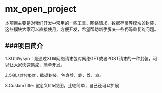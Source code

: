 # mx_open_project
本项目主要是对我们开发中常用的一些工具、网络请求、数据存储等模块的封装，这些模块大家可以直接使用，方便开发，希望帮助新手解决一些代码重复的问题。

###项目简介
--------------------------------------------
1.XUtilAysyn：是通过XUtil网络请求包对网络GET或者POST请求的一种封装，可以让大家快速集成，简单开发。

2.SQLiteHelper：数据封装，包含增、删、改、查。

3.CustomTitle: 自定义title视图，比较简单，自己还可以扩展